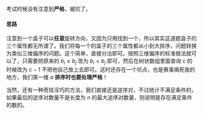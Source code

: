 考试时候没有注意到**严格**，被坑了。
#### 思路
注意到一个盒子可以**任意**旋转方向，又因为只用找到一个，所以其实这道题盒子的三个属性都无所谓了。我们将每一个的盒子的三个属性都从小到大排序，问题转换为类似三维偏序的问题。这个简单，直接分治即可。按照三维偏序的标准做法就可以了，只需要把原来的 $b_i \leq b_j$ 改为 $b_i \lt b_j$ 即可，然后在树状数组里面查询 $c$ 的时候改为 $c-1$ 不把他自己放上去即可。这时还存在一个坑点，也是赛事搞死我的地方，我们第一维 $a$ **排序时也要处理严格**！

当然，还有一种奇技淫巧的方法，我们直接还是逆序对，不过统计不满足条件的，如果最后的逆序对数量不是长度为 $n$ 的最大逆序对数量，则说明是存在满足条件的数的。